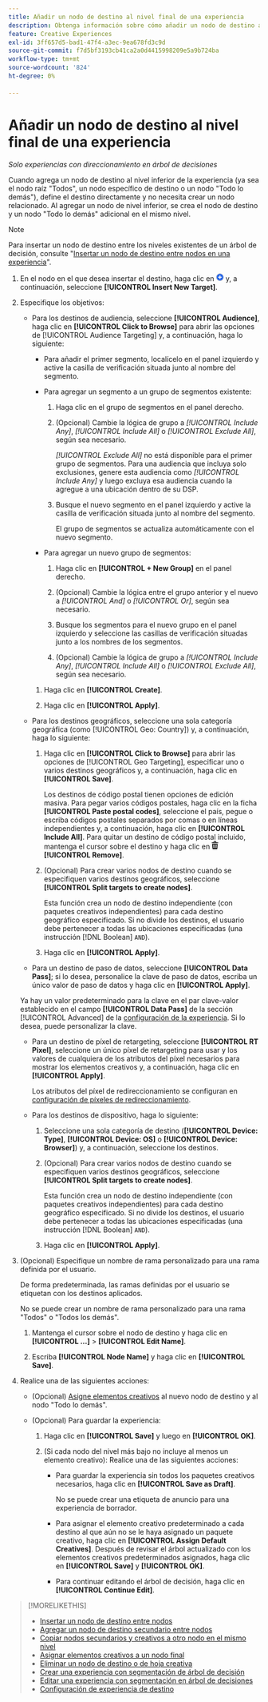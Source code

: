 ```yaml
---
title: Añadir un nodo de destino al nivel final de una experiencia
description: Obtenga información sobre cómo añadir un nodo de destino al nivel de destino final de una experiencia publicitaria.
feature: Creative Experiences
exl-id: 3ff657d5-bad1-47f4-a3ec-9ea678fd3c9d
source-git-commit: f7d5bf3193cb41ca2a0d4415998209e5a9b724ba
workflow-type: tm+mt
source-wordcount: '824'
ht-degree: 0%

---
```


# Añadir un nodo de destino al nivel final de una experiencia

*Solo experiencias con direccionamiento en árbol de decisiones*

Cuando agrega un nodo de destino al nivel inferior de la experiencia (ya sea el nodo raíz &quot;Todos&quot;, un nodo específico de destino o un nodo &quot;Todo lo demás&quot;), define el destino directamente y no necesita crear un nodo relacionado. Al agregar un nodo de nivel inferior, se crea el nodo de destino y un nodo &quot;Todo lo demás&quot; adicional en el mismo nivel.

>[!NOTE]
>
>Para insertar un nodo de destino entre los niveles existentes de un árbol de decisión, consulte &quot;[Insertar un nodo de destino entre nodos en una experiencia](experience-target-node-add-inner.md)&quot;.

<!-- 1. [ways to get to the decision tree] -->

1. En el nodo en el que desea insertar el destino, haga clic en ![Agregar](/help/creative/assets/add.png "Agregar") y, a continuación, seleccione **[!UICONTROL Insert New Target]**.

1. Especifique los objetivos:

   * Para los destinos de audiencia, seleccione **[!UICONTROL Audience]**, haga clic en **[!UICONTROL Click to Browse]** para abrir las opciones de [!UICONTROL Audience Targeting] y, a continuación, haga lo siguiente:

      * Para añadir el primer segmento, localícelo en el panel izquierdo y active la casilla de verificación situada junto al nombre del segmento.

      * Para agregar un segmento a un grupo de segmentos existente:

         1. Haga clic en el grupo de segmentos en el panel derecho.

         1. (Opcional) Cambie la lógica de grupo a *[!UICONTROL Include Any]*, *[!UICONTROL Include All]* o *[!UICONTROL Exclude All]*, según sea necesario.

            *[!UICONTROL Exclude All]* no está disponible para el primer grupo de segmentos. Para una audiencia que incluya solo exclusiones, genere esta audiencia como *[!UICONTROL Include Any]* y luego excluya esa audiencia cuando la agregue a una ubicación dentro de su DSP.

         1. Busque el nuevo segmento en el panel izquierdo y active la casilla de verificación situada junto al nombre del segmento.

            El grupo de segmentos se actualiza automáticamente con el nuevo segmento.

      * Para agregar un nuevo grupo de segmentos:

         1. Haga clic en **[!UICONTROL + New Group]** en el panel derecho.

         1. (Opcional) Cambie la lógica entre el grupo anterior y el nuevo a *[!UICONTROL And]* o *[!UICONTROL Or]*, según sea necesario.

         1. Busque los segmentos para el nuevo grupo en el panel izquierdo y seleccione las casillas de verificación situadas junto a los nombres de los segmentos.

         1. (Opcional) Cambie la lógica de grupo a *[!UICONTROL Include Any]*, *[!UICONTROL Include All]* o *[!UICONTROL Exclude All]*, según sea necesario.

      1. Haga clic en **[!UICONTROL Create]**.

      1. Haga clic en **[!UICONTROL Apply]**.

   * Para los destinos geográficos, seleccione una sola categoría geográfica (como [!UICONTROL Geo: Country]) y, a continuación, haga lo siguiente:

      1. Haga clic en **[!UICONTROL Click to Browse]** para abrir las opciones de [!UICONTROL Geo Targeting], especificar uno o varios destinos geográficos y, a continuación, haga clic en **[!UICONTROL Save]**.

         Los destinos de código postal tienen opciones de edición masiva. Para pegar varios códigos postales, haga clic en la ficha **[!UICONTROL Paste postal codes]**, seleccione el país, pegue o escriba códigos postales separados por comas o en líneas independientes y, a continuación, haga clic en **[!UICONTROL Include All]**. Para quitar un destino de código postal incluido, mantenga el cursor sobre el destino y haga clic en ![Quitar](/help/creative/assets/delete.png "Quitar") **[!UICONTROL Remove]**.

      1. (Opcional) Para crear varios nodos de destino cuando se especifiquen varios destinos geográficos, seleccione **[!UICONTROL Split targets to create nodes]**.

         Esta función crea un nodo de destino independiente (con paquetes creativos independientes) para cada destino geográfico especificado. Si no divide los destinos, el usuario debe pertenecer a todas las ubicaciones especificadas (una instrucción [!DNL Boolean] `AND`).

      1. Haga clic en **[!UICONTROL Apply]**.

   * Para un destino de paso de datos, seleccione **[!UICONTROL Data Pass]**; si lo desea, personalice la clave de paso de datos, escriba un único valor de paso de datos y haga clic en **[!UICONTROL Apply]**.

   Ya hay un valor predeterminado para la clave en el par clave-valor establecido en el campo **[!UICONTROL Data Pass]** de la sección [!UICONTROL Advanced] de la [configuración de la experiencia](experience-settings-targeting.md). Si lo desea, puede personalizar la clave.

   * Para un destino de píxel de retargeting, seleccione **[!UICONTROL RT Pixel]**, seleccione un único píxel de retargeting para usar y los valores de cualquiera de los atributos del píxel necesarios para mostrar los elementos creativos y, a continuación, haga clic en **[!UICONTROL Apply]**.

     Los atributos del píxel de redireccionamiento se configuran en [configuración de píxeles de redireccionamiento](/help/creative/pixels/retargeting-pixel-manage.md).

   * Para los destinos de dispositivo, haga lo siguiente:

      1. Seleccione una sola categoría de destino (**[!UICONTROL Device: Type]**, **[!UICONTROL Device: OS]** o **[!UICONTROL Device: Browser]**) y, a continuación, seleccione los destinos.

      1. (Opcional) Para crear varios nodos de destino cuando se especifiquen varios destinos geográficos, seleccione **[!UICONTROL Split targets to create nodes]**.

         Esta función crea un nodo de destino independiente (con paquetes creativos independientes) para cada destino geográfico especificado. Si no divide los destinos, el usuario debe pertenecer a todas las ubicaciones especificadas (una instrucción [!DNL Boolean] `AND`).

      1. Haga clic en **[!UICONTROL Apply]**.

1. (Opcional) Especifique un nombre de rama personalizado para una rama definida por el usuario.

   De forma predeterminada, las ramas definidas por el usuario se etiquetan con los destinos aplicados.

   No se puede crear un nombre de rama personalizado para una rama &quot;Todos&quot; o &quot;Todos los demás&quot;.

   1. Mantenga el cursor sobre el nodo de destino y haga clic en **[!UICONTROL ...]** > **[!UICONTROL Edit Name]**.

   1. Escriba **[!UICONTROL Node Name]** y haga clic en **[!UICONTROL Save]**.

1. Realice una de las siguientes acciones:

   * (Opcional) [Asigne elementos creativos](experience-assign-creative-bundles.md) al nuevo nodo de destino y al nodo &quot;Todo lo demás&quot;.

   * (Opcional) Para guardar la experiencia:

      1. Haga clic en **[!UICONTROL Save]** y luego en **[!UICONTROL OK]**.

      1. (Si cada nodo del nivel más bajo no incluye al menos un elemento creativo): Realice una de las siguientes acciones:

         * Para guardar la experiencia sin todos los paquetes creativos necesarios, haga clic en **[!UICONTROL Save as Draft]**.

           No se puede crear una etiqueta de anuncio para una experiencia de borrador.

         * Para asignar el elemento creativo predeterminado a cada destino al que aún no se le haya asignado un paquete creativo, haga clic en **[!UICONTROL Assign Default Creatives]**. Después de revisar el árbol actualizado con los elementos creativos predeterminados asignados, haga clic en **[!UICONTROL Save]** y **[!UICONTROL OK]**.

         * Para continuar editando el árbol de decisión, haga clic en **[!UICONTROL Continue Edit]**.

>[!MORELIKETHIS]
>
>* [Insertar un nodo de destino entre nodos](experience-target-node-add-inner.md)
>* [Agregar un nodo de destino secundario entre nodos](experience-target-node-add-sibling.md)
>* [Copiar nodos secundarios y creativos a otro nodo en el mismo nivel](experience-target-node-copy.md)
>* [Asignar elementos creativos a un nodo final](experience-assign-creative-bundles.md)
>* [Eliminar un nodo de destino o de hoja creativa](/help/creative/experiences/experience-target-node-delete.md)
>* [Crear una experiencia con segmentación de árbol de decisión](experience-create-targeting.md)
>* [Editar una experiencia con segmentación en árbol de decisiones](experience-edit-targeting.md)
>* [Configuración de experiencia de destino](experience-settings-targeting.md)
